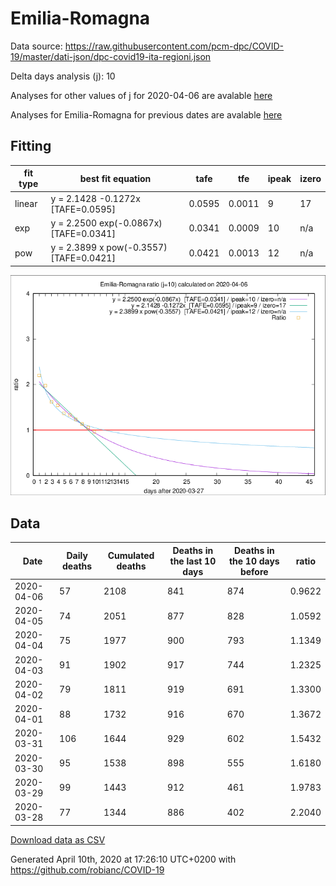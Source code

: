 # Emilia-Romagna

Data source: https://raw.githubusercontent.com/pcm-dpc/COVID-19/master/dati-json/dpc-covid19-ita-regioni.json

Delta days analysis (j): 10

Analyses for other values of j for 2020-04-06 are avalable [here](../README.md)

Analyses for Emilia-Romagna for previous dates are avalable [here](../../README.md)

## Fitting 
|fit type|best fit equation|tafe|tfe|ipeak|izero|
|-------|-----|--------|------|---|---|
|linear|y = 2.1428 -0.1272x  [TAFE=0.0595]|0.0595|0.0011|9|17|
|exp|y = 2.2500 exp(-0.0867x)  [TAFE=0.0341]|0.0341|0.0009|10|n/a|
|pow|y = 2.3899 x pow(-0.3557)  [TAFE=0.0421]|0.0421|0.0013|12|n/a|

![Plot](COVID-19_emilia-romagna_j10_2020-04-06.png)

## Data
|Date|Daily deaths|Cumulated deaths|Deaths in the last 10 days|Deaths in the 10 days before|ratio|
|----|----------|-----------|-------|--------------------|-----|
|2020-04-06|57|2108|841|874|0.9622|
|2020-04-05|74|2051|877|828|1.0592|
|2020-04-04|75|1977|900|793|1.1349|
|2020-04-03|91|1902|917|744|1.2325|
|2020-04-02|79|1811|919|691|1.3300|
|2020-04-01|88|1732|916|670|1.3672|
|2020-03-31|106|1644|929|602|1.5432|
|2020-03-30|95|1538|898|555|1.6180|
|2020-03-29|99|1443|912|461|1.9783|
|2020-03-28|77|1344|886|402|2.2040|

[Download data as CSV](COVID-19_emilia-romagna_j10_2020-04-06.csv)

Generated April 10th, 2020 at 17:26:10 UTC+0200 with https://github.com/robianc/COVID-19
